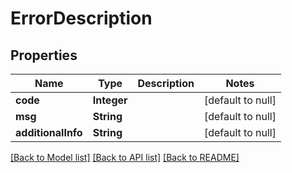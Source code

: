 # ErrorDescription
## Properties

| Name | Type | Description | Notes |
|------------ | ------------- | ------------- | -------------|
| **code** | **Integer** |  | [default to null] |
| **msg** | **String** |  | [default to null] |
| **additionalInfo** | **String** |  | [default to null] |

[[Back to Model list]](../README.md#documentation-for-models) [[Back to API list]](../README.md#documentation-for-api-endpoints) [[Back to README]](../README.md)

